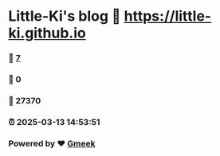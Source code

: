 # Little-Ki's blog :link: https://little-ki.github.io 
### :page_facing_up: [7](https://little-ki.github.io/tag.html) 
### :speech_balloon: 0 
### :hibiscus: 27370 
### :alarm_clock: 2025-03-13 14:53:51 
### Powered by :heart: [Gmeek](https://github.com/Meekdai/Gmeek)
